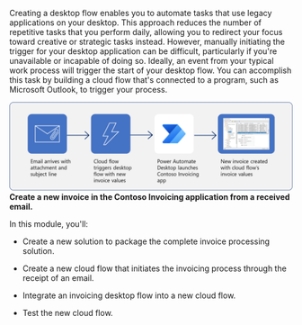 Creating a desktop flow enables you to automate tasks that use legacy applications on your desktop. This approach reduces the number of repetitive tasks that you perform daily, allowing you to redirect your focus toward creative or strategic tasks instead. However, manually initiating the trigger for your desktop application can be difficult, particularly if you're unavailable or incapable of doing so. Ideally, an event from your typical work process will trigger the start of your desktop flow. You can accomplish this task by building a cloud flow that's connected to a program, such as Microsoft Outlook, to trigger your process. 

[![Diagram depicting the process of triggering a desktop flow from a received email with a particular subject line and attachment to create a new invoice in the legacy Contoso Invoicing application.](../media/process-map.png)](../media/process-map.png#lightbox)
**Create a new invoice in the Contoso Invoicing application from a received email.**

In this module, you'll:

- Create a new solution to package the complete invoice processing solution.

- Create a new cloud flow that initiates the invoicing process through the receipt of an email.

- Integrate an invoicing desktop flow into a new cloud flow.

- Test the new cloud flow.

